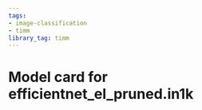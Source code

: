 ```yaml
---
tags:
- image-classification
- timm
library_tag: timm
---
```

# Model card for efficientnet_el_pruned.in1k
